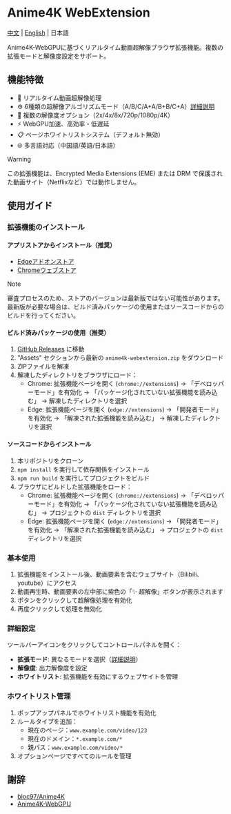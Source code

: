 # Anime4K WebExtension

[中文](./README.md) | [English](./README.en.md) | 日本語

Anime4K-WebGPUに基づくリアルタイム動画超解像ブラウザ拡張機能。複数の拡張モードと解像度設定をサポート。

## 機能特徴

- 🚀 リアルタイム動画超解像処理
- ⚙️ 6種類の超解像アルゴリズムモード（A/B/C/A+A/B+B/C+A）[詳細説明](https://github.com/bloc97/Anime4K/blob/master/md/GLSL_Instructions_Advanced.md)
- 📏 複数の解像度オプション（2x/4x/8x/720p/1080p/4K）
- ⚡ WebGPU加速、高効率・低遅延
- 📋 ページホワイトリストシステム（デフォルト無効）
- 🌐 多言語対応（中国語/英語/日本語）

> [!WARNING]
> この拡張機能は、Encrypted Media Extensions (EME) または DRM で保護された動画サイト（Netflixなど）では動作しません。

## 使用ガイド

### 拡張機能のインストール

#### アプリストアからインストール（推奨）

- [Edgeアドオンストア](https://microsoftedge.microsoft.com/addons/detail/anime4k-webextension/ffopffngebibpmeodlhhkdlaejnmdlam)
- [Chromeウェブストア](https://chromewebstore.google.com/detail/anime4k-webextension/hpmbccepehpoanjpjkamfdpdkbmfmhek)

> [!NOTE]
> 審査プロセスのため、ストアのバージョンは最新版ではない可能性があります。最新版が必要な場合は、ビルド済みパッケージの使用またはソースコードからのビルドを行ってください。

#### ビルド済みパッケージの使用（推奨）

1. [GitHub Releases](https://github.com/chenmozhijin/Anime4K-WebExtension/releases/latest) に移動
2. "Assets" セクションから最新の `anime4k-webextension.zip` をダウンロード
3. ZIPファイルを解凍
4. 解凍したディレクトリをブラウザにロード：
   - Chrome: 拡張機能ページを開く (`chrome://extensions`) → 「デベロッパーモード」を有効化 → 「パッケージ化されていない拡張機能を読み込む」 → 解凍したディレクトリを選択
   - Edge: 拡張機能ページを開く (`edge://extensions`) → 「開発者モード」を有効化 → 「解凍された拡張機能を読み込む」 → 解凍したディレクトリを選択

#### ソースコードからインストール

1. 本リポジトリをクローン
2. `npm install` を実行して依存関係をインストール
3. `npm run build` を実行してプロジェクトをビルド
4. ブラウザにビルドした拡張機能をロード：
   - Chrome: 拡張機能ページを開く (`chrome://extensions`) → 「デベロッパーモード」を有効化 → 「パッケージ化されていない拡張機能を読み込む」 → プロジェクトの `dist` ディレクトリを選択
   - Edge: 拡張機能ページを開く (`edge://extensions`) → 「開発者モード」を有効化 → 「解凍された拡張機能を読み込む」 → プロジェクトの `dist` ディレクトリを選択

### 基本使用

1. 拡張機能をインストール後、動画要素を含むウェブサイト（Bilibili、youtube）にアクセス
2. 動画再生時、動画要素の左中部に紫色の「✨ 超解像」ボタンが表示されます
3. ボタンをクリックして超解像処理を有効化
4. 再度クリックして処理を無効化

### 詳細設定

ツールバーアイコンをクリックしてコントロールパネルを開く：

- **拡張モード**: 異なるモードを選択（[詳細説明](https://github.com/bloc97/Anime4K/blob/master/md/GLSL_Instructions_Advanced.md)）
- **解像度**: 出力解像度を設定
- **ホワイトリスト**: 拡張機能を有効にするウェブサイトを管理

### ホワイトリスト管理

1. ポップアップパネルでホワイトリスト機能を有効化
2. ルールタイプを追加：
   - 現在のページ：`www.example.com/video/123`
   - 現在のドメイン：`*.example.com/*`
   - 親パス：`www.example.com/video/*`
3. オプションページですべてのルールを管理

## 謝辞

- [bloc97/Anime4K](https://github.com/bloc97/Anime4K)
- [Anime4K-WebGPU](https://github.com/Anime4KWebBoost/Anime4K-WebGPU)
